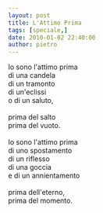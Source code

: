 ```yaml
---
layout: post
title: L'Attimo Prima
tags: [speciale,]
date: 2010-01-02 22:40:00
author: pietro
---
```

Io sono l'attimo prima<br/>di una candela<br/>di un tramonto<br/>di un'eclissi<br/>o di un saluto,<br/><br/>prima del salto<br/>prima del vuoto.<br/><br/>Io sono l'attimo prima<br/>di uno spostamento<br/>di un riflesso<br/>di una goccia<br/>e di un annientamento<br/><br/>prima dell'eterno,<br/>prima del momento.
